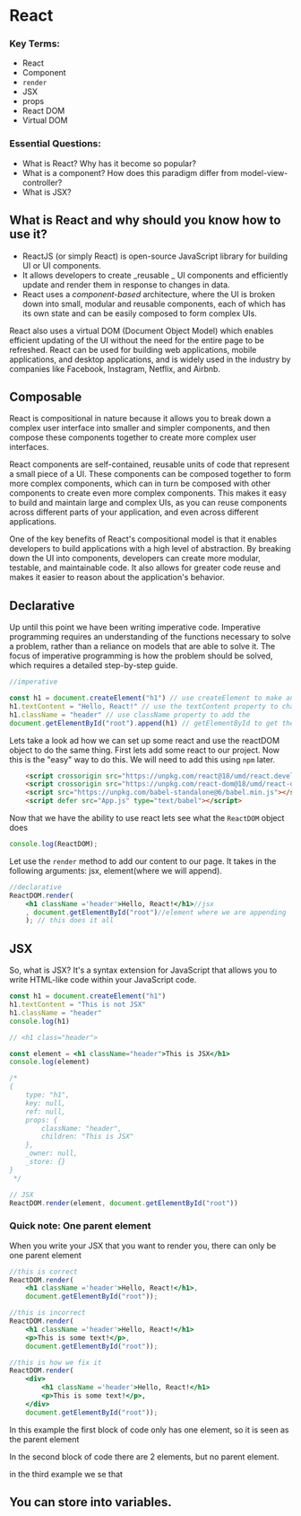 # React

### Key Terms:

+ React
+ Component
+ `render`
+ JSX
+ props
+ React DOM
+ Virtual DOM


### Essential Questions:

+ What is React? Why has it become so popular?
+ What is a component? How does this paradigm differ from model-view-controller?
+ What is JSX?

## What is React and why should you know how to use it?

* ReactJS (or simply React) is open-source JavaScript library for building UI or UI components.
* It allows developers to create _reusable _ UI components and efficiently update and render them in response to changes in data.
* React uses a _component-based_ architecture, where the UI is broken down into small, modular and reusable components, each of which has its own state and can be easily composed to form complex UIs. 

React also uses a virtual DOM (Document Object Model) which enables efficient updating of the UI without the need for the entire page to be refreshed. React can be used for building web applications, mobile applications, and desktop applications, and is widely used in the industry by companies like Facebook, Instagram, Netflix, and Airbnb.

## Composable 

React is compositional in nature because it allows you to break down a complex user interface into smaller and simpler components, and then compose these components together to create more complex user interfaces.

React components are self-contained, reusable units of code that represent a small piece of a UI. These components can be composed together to form more complex components, which can in turn be composed with other components to create even more complex components. This makes it easy to build and maintain large and complex UIs, as you can reuse components across different parts of your application, and even across different applications.

One of the key benefits of React's compositional model is that it enables developers to build applications with a high level of abstraction. By breaking down the UI into components, developers can create more modular, testable, and maintainable code. It also allows for greater code reuse and makes it easier to reason about the application's behavior.

## Declarative
Up until this point we have been writing imperative code. Imperative programming requires an understanding of the functions necessary to solve a problem, rather than a reliance on models that are able to solve it. The focus of imperative programming is how the problem should be solved, which requires a detailed step-by-step guide.

```jsx
//imperative

const h1 = document.createElement("h1") // use createElement to make an h1
h1.textContent = "Hello, React!" // use the textContent property to change the value of the h1
h1.className = "header" // use className property to add the 
document.getElementById("root").append(h1) // getElementById to get the element with an id of 'root' and  append function to add the h1 that was created. 
```

Lets take a look ad how we can set up some react and use the reactDOM object to do the same thing. First lets add some react to our project. Now this is the "easy" way to do this. We will need to add this using `npm` later.

```html
    <script crossorigin src="https://unpkg.com/react@18/umd/react.development.js"></script>
    <script crossorigin src="https://unpkg.com/react-dom@18/umd/react-dom.development.js"></script>
    <script src="https://unpkg.com/babel-standalone@6/babel.min.js"></script>
    <script defer src="App.js" type="text/babel"></script>
```
Now that we have the ability to use react lets see what the `ReactDOM` object does

```jsx
console.log(ReactDOM);
```

Let use the `render` method to add our content to our page. It takes in the following arguments: jsx, element(where we will append).


```jsx
//declarative
ReactDOM.render(
    <h1 className ='header'>Hello, React!</h1>//jsx
    , document.getElementById("root")//element where we are appending
    ); // this does it all
```


## JSX

So, what is JSX? It's a syntax extension for JavaScript that allows you to write HTML-like code within your JavaScript code. 

```jsx
const h1 = document.createElement("h1")
h1.textContent = "This is not JSX"
h1.className = "header"
console.log(h1)

// <h1 class="header">

const element = <h1 className="header">This is JSX</h1>
console.log(element)

/*
{
    type: "h1", 
    key: null, 
    ref: null, 
    props: {
        className: "header", 
        children: "This is JSX"
    }, 
    _owner: null, 
    _store: {}
}
 */

// JSX
ReactDOM.render(element, document.getElementById("root"))
```

### Quick note: One parent element
When you write your JSX that you want to render you, there can only be one parent element

```jsx
//this is correct
ReactDOM.render(
    <h1 className ='header'>Hello, React!</h1>,
    document.getElementById("root"));

//this is incorrect
ReactDOM.render(
    <h1 className ='header'>Hello, React!</h1>
    <p>This is some text!</p>,
    document.getElementById("root"));

//this is how we fix it
ReactDOM.render(
    <div>
        <h1 className ='header'>Hello, React!</h1>
        <p>This is some text!</p>,
    </div>
    document.getElementById("root"));
```
In this example the first block of code only has one element, so it is seen as the parent element

In the second block of code there are 2 elements, but no parent element. 

in the third example we se that 
## You can store into variables. 
